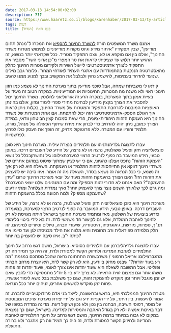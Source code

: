 ```yaml
---
date: 2017-03-13 14:54:00+02:00
description: ???
source: https://www.haaretz.co.il/blogs/karenhaber/2017-03-13/ty-article/0000017f-f8a7-d460-afff-fbe7070f0000
tags: דעות
title: בנט האח (הגדול)
---
```


אמנם משרד המשפטים הורה [למשרד החינוך להקפיא](/news/education/2017-03-06/ty-article/.premium/0000017f-ef0a-d0f7-a9ff-efcf1e1e0000) את המכרז ל"מנהל תחום מודיעין", שבין תפקידיו "איתור מידע וגיוס מקורות מודיעיניים למימוש מטרות משרד החינוך", אולם בין אם מוקפא או לא, עצם התפקיד מטריד. ככל שקראתי יותר בנושא, זה הרגיש יותר תלוש עד שציפיתי לראות את סר המפרי מ"כן אדוני השר" מסביר את התפקיד כ'צורך אדמיניסטרטיבי לייעול השירות ולקידום מטרות החינוך כחלק מהאסטרטגיה הננקטת בהתמודדות עם אתגרי העתיד לאזרחי המחר'. כלומר גבב מילים שנועד להדהד בעמימות, להישמע נחוץ ולבלבל את המקשיב ובכך למנוע ממנו להגיב. 

קיראו לי משביתת שמחה, אבל סוכני מודיעין בתוך מערכת החינוך לא נשמע כמו חזון חינוכי ראוי ולא משנה מה המטרות, החינוכיות או המודיעיניות. במקרה הטוב זה מעיד על בעיית אמון בתוך המערכת, במקרה הרע זה אורווליאני לחלוטין. משרד החינוך יכול להסביר את הצורך בקצין מודיעין לבחינת מחירי ספרי לימוד ומזון, אולם בהינתן האופציות המובנות להרחבת התפקיד והמטרות של משרד החינוך, בקלות ניתן לראות איך הגולם הספק-אדמיניסטרטיבי הזה יכול להתפתח. אם אחת המטרות של משרד החינוך היא העמקת הזהות היהודית-ציונית, הרי שאת סמכות קצין הביטחון וודאי, במידת הצורך כמובן, ניתן יהיה להרחיב כדי לבחון את מידת שיתוף הפעולה של מנהל, מורה, תלמיד והוריו עם המטרה. ללא פרוטוקול מדויק, זה הופך את העסק כולו לפרוץ לפרשנויות. 

 עברו לתצוגת גלריהנתניהו עם תלמידים בנצרת עילית. מערכת חינוך היא סוכן סוציאליזציה חזק ופעיל ששולטת, נרצה או לא נרצה, על הידע של העוברים דרכה. באופן טבעי, הידע המועבר בה כפוף לנרטיב הרצוי למערכתצילום: גיל נחושתןבכלל כל נושא "העמקת הזהות" נתפס אצלנו כהגיוני, אם כי יש לציין שמתוך שיטוט במדגם אתרים של משרדי חינוך דווקא אין התייחסות לזהות התלמיד או העמקתה. השאלה היא לא רק איך זה נשמע, כי ככל הנראה זה נשמע בסדר, השאלה מה זה אומר. איזו סיבה יש להעמיק את הזהות הזו? האם הצורך בהעמקת הזהות מעיד על יוצאי מערכת החינוך טרום "עידן ההעמקה"? האם אנחנו לא חדורי זהות מספיק? ומה עם המנהיגים שלנו יוצאי המערכת? ומה גרם לכך שלאורך השנים נוצר צורך להעמיק יותר? ואיך נמדדת הצלחה? ומתי יודעים שהעמקנו מספיק? ולמה הכוונה בכלל בהעמקת הזהות? 

מערכת חינוך היא סוכן סוציאליזציה חזק ופעיל ששולטת, נרצה או לא נרצה, על הידע של העוברים דרכה. באופן טבעי, הידע המועבר בה כפוף לנרטיב הרצוי למערכת, במעמדה כזרוע ביצועית של השלטון. מאז ומתמיד מערכת החינוך בישראל היתה מגויסת לא רק לחינוך לאהבת המולדת, אלא גם לקישור חד משמעי לדת. זה בא לידי ביטוי בלימודי תנ"ך, ספרות, מורשת, גיאוגרפיה, היסטוריה, שיעורי חברה, טיולים וסיורים למיניהם. זה חלק מלמידה ספיראלית ורב תחומית והיא מלווה את הילד מכניסתו לגן ועד סיימו את כיתה י"ב. איזו סיבה יש להעמיק בה יותר? 

 עברו לתצוגת גלריהליברמן עם תלמידים בסוסיא. בישראל, מושם דגש נרחב על חינוך התלמידים לאהבת המדינה ולחיזוק הקשר למסורת ולדת, זה היה כך תמיד וזה רק מתגברצילום: אריאל חרמוני / משרבשורה התחתונה נראה שהכל מסתכם במגמת "מה רע בעוד יהדות?" שבנט מחזק ביודעין, היא לא רק קשר לדת, היא יוצרת מרחב חברתי ופוליטי. אבל התשובה לשאלה היא שעוד יהדות אינו צורך לאומי, שעוד יהדות זה פחות משהו אחר וגם צמצום זווית הראייה. לא צריך ידע ב- 5 יח"ל מתמטיקה כדי להבין שאם יש זמן מוגבל ויותר זמן מוקדש להעמקת זהות, שגם כך משולבת בכל נושא לימוד אפשרי, פחות זמן מוקדש לנושאים אחרים, זניחים יותר ככל הנראה. 

מטרת החינוך הממלכתי היא, בראש ובראשונה, לייצר בני אדם פרודוקטיביים לחברה. זה אמור להיעשות, בין היתר, על ידי הקניית ידע וגם על ידי יצירת מערכת ערכים המבוססת על מוסר, דפוסי חשיבה, הבחנה בין נכון ולא נכון ושיקול דעת. מדינה נמדדת בסופו של דבר באיכות אנשיה ולא רק בגודל האהבה והמסירות למדינה. בישראל, שגם כך נמצאת במקום לא גבוה במיוחד ברמת החינוך, מושם דגש נרחב על חינוך התלמידים לאהבת המדינה ולחיזוק הקשר למסורת ולדת, זה היה כך תמיד וזה רק מתגבר ולא ברורה התועלת.